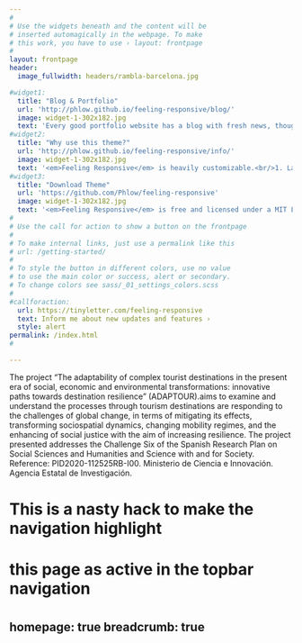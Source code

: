 ```yaml
---
#
# Use the widgets beneath and the content will be
# inserted automagically in the webpage. To make
# this work, you have to use › layout: frontpage
#
layout: frontpage
header:
  image_fullwidth: headers/rambla-barcelona.jpg

#widget1:
  title: "Blog & Portfolio"
  url: 'http://phlow.github.io/feeling-responsive/blog/'
  image: widget-1-302x182.jpg
  text: 'Every good portfolio website has a blog with fresh news, thoughts and develop&shy;ments of your activities. <em>Feeling Responsive</em> offers you a fully functional blog with an archive page to give readers a quick overview of all your posts.'
#widget2:
  title: "Why use this theme?"
  url: 'http://phlow.github.io/feeling-responsive/info/'
  image: widget-1-302x182.jpg
  text: '<em>Feeling Responsive</em> is heavily customizable.<br/>1. Language-Support :)<br/>2. Optimized for speed and it&#39;s responsive.<br/>3. Built on <a href="http://foundation.zurb.com/">Foundation Framework</a>.<br/>4. Seven different Headers.<br/>5. Customizable navigation, footer,...'
#widget3:
  title: "Download Theme"
  url: 'https://github.com/Phlow/feeling-responsive'
  image: widget-1-302x182.jpg
  text: '<em>Feeling Responsive</em> is free and licensed under a MIT License. Make it your own and start building. The code is well-documented and explains you how it works.'
#
# Use the call for action to show a button on the frontpage
#
# To make internal links, just use a permalink like this
# url: /getting-started/
#
# To style the button in different colors, use no value
# to use the main color or success, alert or secondary.
# To change colors see sass/_01_settings_colors.scss
#
#callforaction:
  url: https://tinyletter.com/feeling-responsive
  text: Inform me about new updates and features ›
  style: alert
permalink: /index.html
#

---
```


The project “The adaptability of complex tourist destinations in the present era of social, economic and environmental transformations: innovative paths towards destination resilience” (ADAPTOUR).aims to examine and understand the processes through tourism destinations are responding to the challenges of global change, in terms of mitigating its effects, transforming sociospatial dynamics, changing mobility regimes, and the enhancing of social justice with the aim of increasing resilience.
The project presented addresses the Challenge Six of the Spanish Research Plan on Social Sciences and Humanities and Science with and for Society.
Reference: PID2020-112525RB-I00. Ministerio de Ciencia e Innovación. Agencia Estatal de Investigación.

# This is a nasty hack to make the navigation highlight
# this page as active in the topbar navigation
#
homepage: true
breadcrumb: true
---

